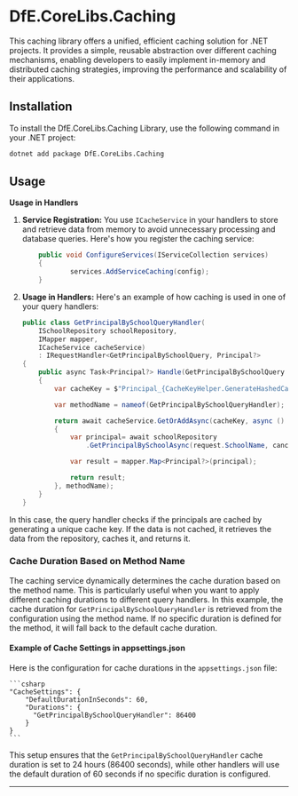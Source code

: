 # DfE.CoreLibs.Caching

This caching library offers a unified, efficient caching solution for .NET projects. It provides a simple, reusable abstraction over different caching mechanisms, enabling developers to easily implement in-memory and distributed caching strategies, improving the performance and scalability of their applications.

## Installation

To install the DfE.CoreLibs.Caching Library, use the following command in your .NET project:

```sh
dotnet add package DfE.CoreLibs.Caching
```

## Usage

**Usage in Handlers**

1.  **Service Registration:** You use `ICacheService` in your handlers to store and retrieve data from memory to avoid unnecessary processing and database queries. Here's how you register the caching service:

    ```csharp
        public void ConfigureServices(IServiceCollection services)
        {
                services.AddServiceCaching(config);
        }
    ```

2.  **Usage in Handlers:** Here's an example of how caching is used in one of your query handlers:

    ```csharp
    public class GetPrincipalBySchoolQueryHandler(
        ISchoolRepository schoolRepository,
        IMapper mapper,
        ICacheService cacheService)
        : IRequestHandler<GetPrincipalBySchoolQuery, Principal?>
    {
        public async Task<Principal?> Handle(GetPrincipalBySchoolQuery request, CancellationToken cancellationToken)
        {
            var cacheKey = $"Principal_{CacheKeyHelper.GenerateHashedCacheKey(request.SchoolName)}";

            var methodName = nameof(GetPrincipalBySchoolQueryHandler);

            return await cacheService.GetOrAddAsync(cacheKey, async () =>
            {
                var principal= await schoolRepository
                    .GetPrincipalBySchoolAsync(request.SchoolName, cancellationToken);

                var result = mapper.Map<Principal?>(principal);

                return result;
            }, methodName);
        }
    }
    ```

In this case, the query handler checks if the principals are cached by generating a unique cache key. If the data is not cached, it retrieves the data from the repository, caches it, and returns it.

### Cache Duration Based on Method Name

The caching service dynamically determines the cache duration based on the method name. This is particularly useful when you want to apply different caching durations to different query handlers.
In this example, the cache duration for `GetPrincipalBySchoolQueryHandler` is retrieved from the configuration using the method name. If no specific duration is defined for the method, it will fall back to the default cache duration.

#### Example of Cache Settings in appsettings.json

Here is the configuration for cache durations in the `appsettings.json` file:

    ```csharp
    "CacheSettings": {
        "DefaultDurationInSeconds": 60,
        "Durations": {
          "GetPrincipalBySchoolQueryHandler": 86400
        }
    }
    ```

This setup ensures that the `GetPrincipalBySchoolQueryHandler` cache duration is set to 24 hours (86400 seconds), while other handlers will use the default duration of 60 seconds if no specific duration is configured.

* * *